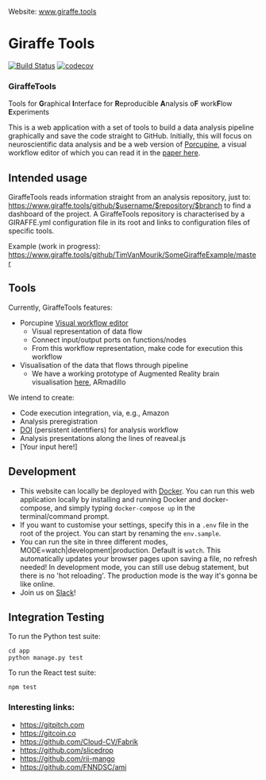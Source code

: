 Website: www.giraffe.tools
# Giraffe Tools

[![Build Status](https://travis-ci.org/TimVanMourik/GiraffeTools.svg?branch=master)](https://travis-ci.org/TimVanMourik/GiraffeTools)
[![codecov](https://codecov.io/gh/TimVanMourik/GiraffeTools/branch/master/graph/badge.svg)](https://codecov.io/gh/TimVanMourik/GiraffeTools)

### GiraffeTools
Tools for **G**raphical **I**nterface for **R**eproducible **A**nalysis o**F** work**F**low **E**xperiments

This is a web application with a set of tools to build a data analysis pipeline graphically and save the code straight to GitHub. Initially, this will focus on neuroscientific data analysis and be a web version of [Porcupine](https://timvanmourik.github.io/Porcupine), a visual workflow editor of which you can read it in the [paper here](https://doi.org/10.1371/journal.pcbi.1006064).

## Intended usage
GiraffeTools reads information straight from an analysis repository, just to:
https://www.giraffe.tools/github/$username/$repository/$branch
to find a dashboard of the project. A GiraffeTools repository is characterised by a GIRAFFE.yml configuration file in its root and links to configuration files of specific tools.

Example (work in progress): https://www.giraffe.tools/github/TimVanMourik/SomeGiraffeExample/master

## Tools
Currently, GiraffeTools features:
* Porcupine [Visual workflow editor](https://www.biorxiv.org/content/early/2017/10/11/187344)
  * Visual representation of data flow
  * Connect input/output ports on functions/nodes
  * From this workflow representation, make code for execution this workflow
* Visualisation of the data that flows through pipeline
  * We have a working prototype of Augmented Reality brain visualisation [here](http://armadillo-brain.herokuapp.com), ARmadillo

We intend to create:
* Code execution integration, via, e.g., Amazon
* Analysis preregistration
* [DOI](https://www.doi.org) (persistent identifiers) for analysis workflow
* Analysis presentations along the lines of reaveal.js
* [Your input here!]

## Development
* This website can locally be deployed with [Docker](https://www.docker.com). You can run this web application locally by installing and running Docker and docker-compose, and simply typing `docker-compose up` in the terminal/command prompt.
* If you want to customise your settings, specify this in a `.env` file in the root of the project. You can start by renaming the `env.sample`.
* You can run the site in three different modes, MODE=watch|development|production. Default is `watch`. This automatically updates your browser pages upon saving a file, no refresh needed! In development mode, you can still use debug statement, but there is no 'hot reloading'. The production mode is the way it's gonna be like online. 
* Join us on [Slack](https://www.giraffe.tools/slack)!

## Integration Testing
To run the Python test suite:
```
cd app
python manage.py test
```
To run the React test suite:
```
npm test
```

### Interesting links:
* https://gitpitch.com
* https://gitcoin.co
* https://github.com/Cloud-CV/Fabrik
* https://github.com/slicedrop
* https://github.com/rii-mango
* https://github.com/FNNDSC/ami
